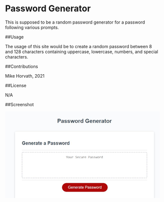 # Password Generator

This is supposed to be a random password generator for a password following various prompts. 

##Usage

The usage of this site would be to create a random password between 8 and 128 characters containing uppercase, lowercase, numbers, and special characters. 

##Contributions

Mike Horvath, 2021

##License

N/A

##Screenshot

![Screenshot](Develop/Capture.JPG)